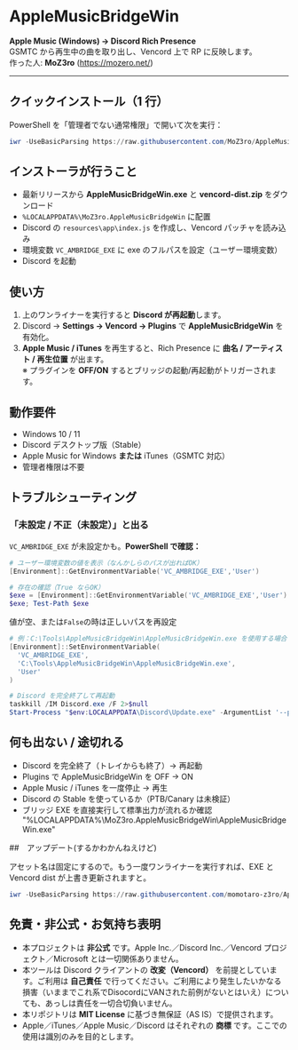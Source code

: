 # AppleMusicBridgeWin

**Apple Music (Windows) → Discord Rich Presence**  
GSMTC から再生中の曲を取り出し、Vencord 上で RP に反映します。  
作った人: **MoZ3ro** (https://mozero.net/)

---

## クイックインストール（1 行）

PowerShell を「管理者でない通常権限」で開いて次を実行：

```powershell
iwr -UseBasicParsing https://raw.githubusercontent.com/MoZ3ro/AppleMusicBridgeWin/main/scripts/install.ps1 | iex
```

## インストーラが行うこと

- 最新リリースから **AppleMusicBridgeWin.exe** と **vencord-dist.zip** をダウンロード
- `%LOCALAPPDATA%\MoZ3ro.AppleMusicBridgeWin` に配置
- Discord の `resources\app\index.js` を作成し、Vencord パッチャを読み込み
- 環境変数 `VC_AMBRIDGE_EXE` に exe のフルパスを設定（ユーザー環境変数）
- Discord を起動

## 使い方

1. 上のワンライナーを実行すると **Discord が再起動**します。
2. Discord → **Settings → Vencord → Plugins** で **AppleMusicBridgeWin** を有効化。
3. **Apple Music / iTunes** を再生すると、Rich Presence に **曲名 / アーティスト / 再生位置** が出ます。  
   ※ プラグインを **OFF/ON** するとブリッジの起動/再起動がトリガーされます。

## 動作要件

- Windows 10 / 11
- Discord デスクトップ版（Stable）
- Apple Music for Windows **または** iTunes（GSMTC 対応）
- 管理者権限は不要

## トラブルシューティング

### 「未設定 / 不正（未設定）」と出る

`VC_AMBRIDGE_EXE` が未設定かも。**PowerShell で確認：**

```powershell
# ユーザー環境変数の値を表示（なんかしらのパスが出ればOK）
[Environment]::GetEnvironmentVariable('VC_AMBRIDGE_EXE','User')

# 存在の確認（True ならOK）
$exe = [Environment]::GetEnvironmentVariable('VC_AMBRIDGE_EXE','User')
$exe; Test-Path $exe
```

値が空、または`False`の時は正しいパスを再設定

```powershell
# 例：C:\Tools\AppleMusicBridgeWin\AppleMusicBridgeWin.exe を使用する場合
[Environment]::SetEnvironmentVariable(
  'VC_AMBRIDGE_EXE',
  'C:\Tools\AppleMusicBridgeWin\AppleMusicBridgeWin.exe',
  'User'
)

# Discord を完全終了して再起動
taskkill /IM Discord.exe /F 2>$null
Start-Process "$env:LOCALAPPDATA\Discord\Update.exe" -ArgumentList '--processStart Discord.exe'
```

## 何も出ない / 途切れる

- Discord を完全終了（トレイからも終了）→ 再起動
- Plugins で AppleMusicBridgeWin を OFF → ON
- Apple Music / iTunes を一度停止 → 再生
- Discord の Stable を使っているか（PTB/Canary は未検証）
- ブリッジ EXE を直接実行して標準出力が流れるか確認
"%LOCALAPPDATA%\MoZ3ro.AppleMusicBridgeWin\AppleMusicBridgeWin.exe"

##　アップデート(するかわかんねえけど)

アセット名は固定にするので。もう一度ワンライナーを実行すれば、EXE と Vencord dist が上書き更新されますと。

```powershell
iwr -UseBasicParsing https://raw.githubusercontent.com/momotaro-z3ro/AppleMusicBridgeWin/main/scripts/install.ps1 | iex
```


## 免責・非公式・お気持ち表明

- 本プロジェクトは **非公式** です。Apple Inc.／Discord Inc.／Vencord プロジェクト／Microsoft とは一切関係ありません。
- 本ツールは Discord クライアントの **改変（Vencord）** を前提としています。ご利用は **自己責任** で行ってください。ご利用により発生したいかなる損害（いままでこれ系でDisocordにVANされた前例がないとはいえ）についても、あっしは責任を一切合切負いません。
- 本リポジトリは **MIT License** に基づき無保証（AS IS）で提供されます。
- Apple／iTunes／Apple Music／Discord はそれぞれの **商標** です。ここでの使用は識別のみを目的とします。

